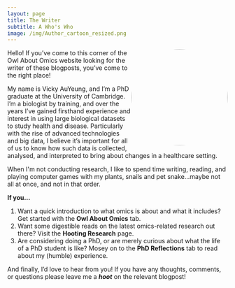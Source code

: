 ```yaml
---
layout: page
title: The Writer
subtitle: A Who's Who
image: /img/Author_cartoon_resized.png
---
```


<p align="left">
  <img width="220" height="220" style="float: right; border-radius:50%" src="https://raw.githubusercontent.com/vauyeung38/vauyeung38.github.io/master/img/Author_cartoon_circled.jpg" />Hello! If you’ve come to this corner of the Owl About Omics website looking for the writer of these blogposts, you’ve come to the right place!

  My name is Vicky AuYeung, and I’m a PhD graduate at the University of Cambridge. I’m a biologist by training, and over the years I’ve gained firsthand experience and interest in using large biological datasets to study health and disease. Particularly with the rise of advanced technologies and big data, I believe it’s important for all of us to know how such data is collected, analysed, and interpreted to bring about changes in a healthcare setting.
</p>

When I'm not conducting research, I like to spend time writing, reading, and playing computer games with my plants, snails and pet snake...maybe not all at once, and not in that order.

**If you…**

1. Want a quick introduction to what omics is about and what it includes? Get started with the **Owl About Omics** tab.
2. Want some digestible reads on the latest omics-related research out there? Visit the **Hooting Research** page.
3. Are considering doing a PhD, or are merely curious about what the life of a PhD student is like? Mosey on to the **PhD Reflections** tab to read about my (humble) experience.

And finally, I’d love to hear from you! If you have any thoughts, comments, or questions please leave me a **_hoot_** on the relevant blogpost!